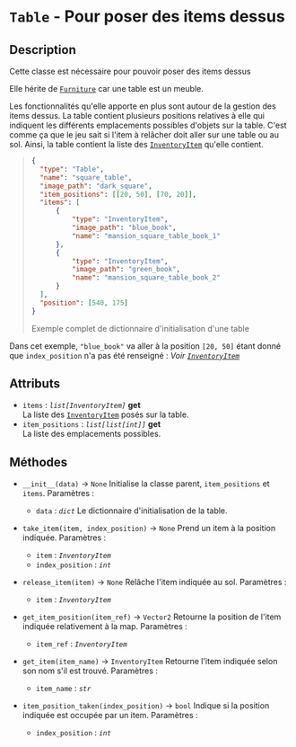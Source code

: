 # `Table` - Pour poser des items dessus

## Description

Cette classe est nécessaire pour pouvoir poser des items dessus

Elle hérite de [`Furniture`](furniture.md) car une table est un meuble.

Les fonctionnalités qu'elle apporte en plus sont autour de la gestion des items dessus.
La table contient plusieurs positions relatives à elle qui indiquent les différents emplacements possibles d'objets sur la table.
C'est comme ça que le jeu sait si l'item à relâcher doit aller sur une table ou au sol.
Ainsi, la table contient la liste des [`InventoryItem`](inventory_item.md) qu'elle contient.

> ```json
> {
> 	"type": "Table",
> 	"name": "square_table",
> 	"image_path": "dark_square",
> 	"item_positions": [[20, 50], [70, 20]],
> 	"items": [
> 		{
> 			"type": "InventoryItem",
> 			"image_path": "blue_book",
> 			"name": "mansion_square_table_book_1"
> 		},
> 		{
> 			"type": "InventoryItem",
> 			"image_path": "green_book",
> 			"name": "mansion_square_table_book_2"
> 		}
> 	],
> 	"position": [540, 175]
> }
> ```
> Exemple complet de dictionnaire d'initialisation d'une table

Dans cet exemple, `"blue_book"` va aller à la position `[20, 50]` étant donné que `index_position` n'a pas été renseigné : *Voir [`InventoryItem`](inventory_item.md)*

## Attributs
- `items` : *`list[InventoryItem]`* **get** \
  La liste des [`InventoryItem`](inventory_item.md) posés sur la table.
- `item_positions` : *`list[list[int]]`* **get** \
  La liste des emplacements possibles.

## Méthodes
- `__init__(data)` &rarr; `None`
  Initialise la classe parent, `item_positions` et `items`.
  Paramètres :
  * `data` : *`dict`*
  Le dictionnaire d'initialisation de la table.

- `take_item(item, index_position)` &rarr; `None`
  Prend un item à la position indiquée.
  Paramètres :
  * `item` : *`InventoryItem`*
  * `index_position` : *`int`*

- `release_item(item)` &rarr; `None`
  Relâche l'item indiquée au sol.
  Paramètres :
  * `item` : *`InventoryItem`*

- `get_item_position(item_ref)` &rarr; `Vector2`
  Retourne la position de l'item indiquée relativement à la map.
  Paramètres :
  * `item_ref` : *`InventoryItem`*

- `get_item(item_name)` &rarr; `InventoryItem`
  Retourne l'item indiquée selon son nom s'il est trouvé.
  Paramètres :
  * `item_name` : *`str`*

- `item_position_taken(index_position)` &rarr; `bool`
  Indique si la position indiquée est occupée par un item.
  Paramètres :
  * `index_position` : *`int`*
  